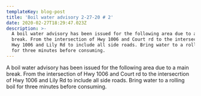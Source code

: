 ```yaml
---
templateKey: blog-post
title: 'Boil water advisory 2-27-20 # 2'
date: 2020-02-27T18:29:47.023Z
description: >-
  A boil water advisory has been issued for the following area due to a main
  break. From the intersection of Hwy 1006 and Court rd to the intersecrtion of
  Hwy 1006 and Lily Rd to include all side roads. Bring water to a rolling boil
  for three minutes before consuming.
---
```

A boil water advisory has been issued for the following area due to a main break. From the intersection of Hwy 1006 and Court rd to the intersecrtion of Hwy 1006 and Lily Rd to include all side roads. Bring water to a rolling boil for three minutes before consuming.
